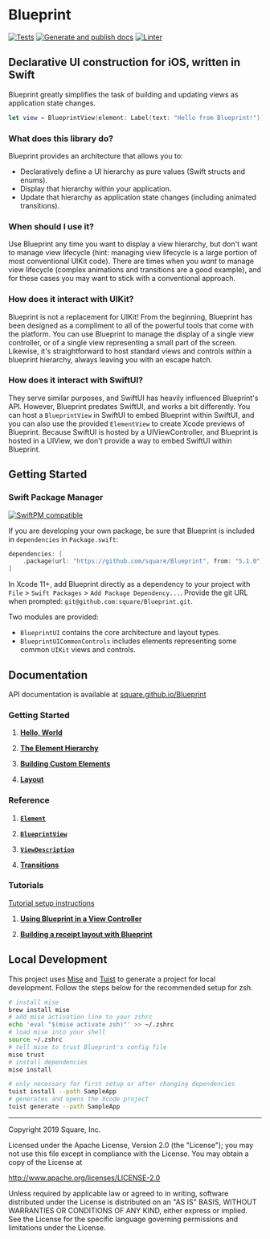 # Blueprint

[![Tests](https://github.com/square/Blueprint/actions/workflows/tests.yaml/badge.svg)](https://github.com/square/Blueprint/actions/workflows/tests.yaml)
[![Generate and publish docs](https://github.com/square/Blueprint/actions/workflows/docs.yml/badge.svg)](https://github.com/square/Blueprint/actions/workflows/docs.yml)
[![Linter](https://github.com/square/Blueprint/actions/workflows/lint.yml/badge.svg)](https://github.com/square/Blueprint/actions/workflows/lint.yml)

## Declarative UI construction for iOS, written in Swift

Blueprint greatly simplifies the task of building and updating views as application state changes.

```swift
let view = BlueprintView(element: Label(text: "Hello from Blueprint!"))
```

### What does this library do?

Blueprint provides an architecture that allows you to:
- Declaratively define a UI hierarchy as pure values (Swift structs and enums).
- Display that hierarchy within your application.
- Update that hierarchy as application state changes (including animated transitions).

### When should I use it?

Use Blueprint any time you want to display a view hierarchy, but don't want to manage view lifecycle (hint: managing view lifecycle is a large portion of most conventional UIKit code). There are times when you *want* to manage view lifecycle (complex animations and transitions are a good example), and for these cases you may want to stick with a conventional approach.

### How does it interact with UIKit?

Blueprint is not a replacement for UIKit! From the beginning, Blueprint has been designed as a compliment to all of the powerful tools that come with the platform. You can use Blueprint to manage the display of a single view controller, or of a single view representing a small part of the screen. Likewise, it's straightforward to host standard views and controls *within* a blueprint hierarchy, always leaving you with an escape hatch.

### How does it interact with SwiftUI?

They serve similar purposes, and SwiftUI has heavily influenced Blueprint's API. However, Blueprint predates SwiftUI, and works a bit differently. You can host a `BlueprintView` in SwiftUI to embed Blueprint within SwiftUI, and you can also use the provided `ElementView` to create Xcode previews of Blueprint. Because SwiftUI is hosted by a UIViewController, and Blueprint is hosted in a UIView, we don't provide a way to embed SwiftUI within Blueprint.

## Getting Started

### Swift Package Manager

[![SwiftPM compatible](https://img.shields.io/badge/SwiftPM-compatible-orange.svg)](#swift-package-manager)

If you are developing your own package, be sure that Blueprint is included in `dependencies`
in `Package.swift`:

```swift
dependencies: [
    .package(url: "https://github.com/square/Blueprint", from: "5.1.0")
]
```

In Xcode 11+, add Blueprint directly as a dependency to your project with
`File` > `Swift Packages` > `Add Package Dependency...`. Provide the git URL when prompted: `git@github.com:square/Blueprint.git`.

Two modules are provided:
- `BlueprintUI` contains the core architecture and layout types.
- `BlueprintUICommonControls` includes elements representing some common `UIKit` views and controls.

## Documentation

API documentation is available at [square.github.io/Blueprint](https://square.github.io/Blueprint/)

### Getting Started

1.  **[Hello, World](Documentation/GettingStarted/HelloWorld.md)**

1.  **[The Element Hierarchy](Documentation/GettingStarted/ElementHierarchy.md)**

1.  **[Building Custom Elements](Documentation/GettingStarted/CustomElements.md)**

1.  **[Layout](Documentation/GettingStarted/Layout.md)**


### Reference

1.  **[`Element`](Documentation/Reference/Element.md)**

1.  **[`BlueprintView`](Documentation/Reference/BlueprintView.md)**

1.  **[`ViewDescription`](Documentation/Reference/ViewDescription.md)**

1.  **[Transitions](Documentation/Reference/Transitions.md)**


### Tutorials

[Tutorial setup instructions](Documentation/Tutorials/Setup.md)

1. **[Using Blueprint in a View Controller](Documentation/Tutorials/Tutorial1.md)**

1. **[Building a receipt layout with Blueprint](Documentation/Tutorials/Tutorial2.md)**

## Local Development

This project uses [Mise](https://mise.jdx.dev/) and [Tuist](https://tuist.io/) to generate a project for local development. Follow the steps below for the recommended setup for zsh.

```sh
# install mise
brew install mise
# add mise activation line to your zshrc
echo 'eval "$(mise activate zsh)"' >> ~/.zshrc
# load mise into your shell
source ~/.zshrc
# tell mise to trust Blueprint's config file
mise trust
# install dependencies
mise install

# only necessary for first setup or after changing dependencies
tuist install --path SampleApp
# generates and opens the Xcode project
tuist generate --path SampleApp
```

---

Copyright 2019 Square, Inc.

Licensed under the Apache License, Version 2.0 (the "License");
you may not use this file except in compliance with the License.
You may obtain a copy of the License at

http://www.apache.org/licenses/LICENSE-2.0

Unless required by applicable law or agreed to in writing, software
distributed under the License is distributed on an "AS IS" BASIS,
WITHOUT WARRANTIES OR CONDITIONS OF ANY KIND, either express or implied.
See the License for the specific language governing permissions and
limitations under the License.
